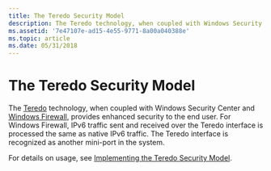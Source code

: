 ```yaml
---
title: The Teredo Security Model
description: The Teredo technology, when coupled with Windows Security Center and Windows Firewall, provides enhanced security to the end user.
ms.assetid: '7e47107e-ad15-4e55-9771-8a00a040388e'
ms.topic: article
ms.date: 05/31/2018
---
```


# The Teredo Security Model

The [Teredo](about-teredo.md) technology, when coupled with Windows Security Center and [Windows Firewall](/previous-versions/windows/desktop/ics/windows-firewall-start-page), provides enhanced security to the end user. For Windows Firewall, IPv6 traffic sent and received over the Teredo interface is processed the same as native IPv6 traffic. The Teredo interface is recognized as another mini-port in the system.

For details on usage, see [Implementing the Teredo Security Model](implementing-the-teredo-security-model.md).

 

 